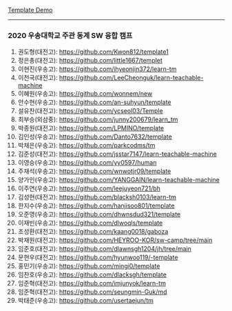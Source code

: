 [Template Demo](https://sonata-bell.github.io/learn-teachable-machine/template/)

---

### 2020 우송대학교 주관 동계 SW 융합 캠프

1. 권도형(대전고): https://github.com/Kwon812/template1
2. 정은총(대전고): https://github.com/little1667/templet
3. 이현진(우송고): https://github.com/ihyeonjin372/learn-tm
4. 이천국(대전고): https://github.com/LeeCheonguk/learn-teachable-machine
5. 이혜원(우송고): https://github.com/wonnem/new
6. 안수현(우송고): https://github.com/an-suhyun/template
7. 설유찬(대전고): https://github.com/ycseol03/Temple
8. 최부승(외삼중): https://github.com/junny200679/learn_tm
9. 박종원(대전고): https://github.com/LPMINO/template
10. 김인성(우송고): https://github.com/Danto7632/template
11. 박채은(우송고): https://github.com/parkcodms/tm
12. 김준성(대전고): https://github.com/jsstar7147/learn-teachable-machine
13. 이영승(우송고): https://github.com/yy0597/human
14. 주재석(우송고): https://github.com/wnwotjr09/template
15. 양가인(우송고): https://github.com/YANGGAIN/learn-teachable-machine
16. 이주연(우송고): https://github.com/leejuyeon721/bh
17. 김성현(대전고): https://github.com/blacksh0103/learn-tm
18. 한지수(우송고): https://github.com/hanjisoo801/template
19. 오준영(우송고): https://github.com/dhwnsdud321/template
20. 이재빈(우송고): https://github.com/dlwoqls/template
21. 조성환(대전고): https://github.com/kaang0018/gaboza
22. 박재원(대전고): https://github.com/HEYROO-KOR/sw-camp/tree/main
23. 임준호(대전고): https://github.com/dlawnsgh1204/jh/tree/main
24. 문현우(대전고): https://github.com/hyunwoo119/-template
25. 홍민기(우송고): https://github.com/mingi0/template
26. 임찬호(우송고): https://github.com/dlacksgh/template
27. 임준혁(대전고): https://github.com/imjunyok/learn-tm
28. 임준혁(대전고): https://github.com/seungmin-Guk/md
29. 박태준(우송고): https://github.com/usertaejun/tm
